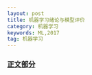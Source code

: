 ```yaml
---
layout: post
title: 机器学习绪论与模型评价
category: 机器学习
keywords: ML,2017
tag: 机器学习
---
```

### [正文部分](/2017-07-22-ML-list-of-2017.html)
